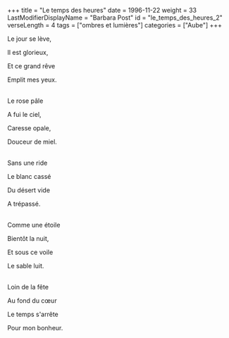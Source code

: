 +++
title = "Le temps des heures"
date = 1996-11-22
weight = 33
LastModifierDisplayName = "Barbara Post"
id = "le_temps_des_heures_2"
verseLength = 4
tags = ["ombres et lumières"]
categories = ["Aube"]
+++

Le jour se lève,

Il est glorieux,

Et ce grand rêve

Emplit mes yeux.

 \
Le rose pâle

A fui le ciel,

Caresse opale,

Douceur de miel.

 \
Sans une ride

Le blanc cassé

Du désert vide

A trépassé.

 \
Comme une étoile

Bientôt la nuit,

Et sous ce voile

Le sable luit.

 \
Loin de la fête

Au fond du cœur

Le temps s'arrête

Pour mon bonheur.
